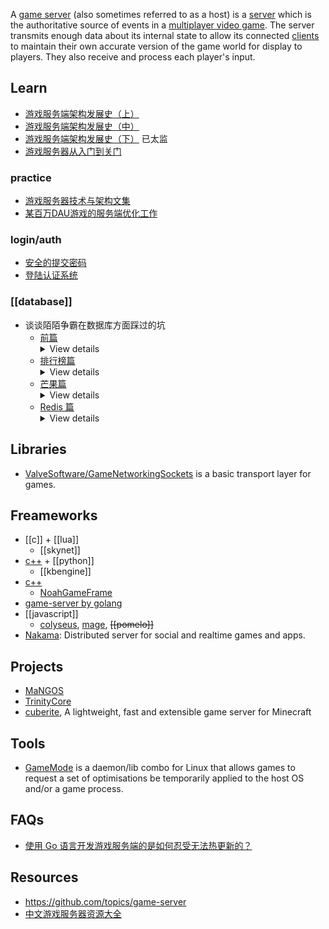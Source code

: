 A [game server](https://en.wikipedia.org/wiki/Game_server) (also sometimes referred to as a host) is a [server](https://en.wikipedia.org/wiki/Server_(computing)) which is the authoritative source of events in a [multiplayer video game](https://en.wikipedia.org/wiki/Multiplayer_video_game). The server transmits enough data about its internal state to allow its connected [clients](https://en.wikipedia.org/wiki/Client_(computing)) to maintain their own accurate version of the game world for display to players. They also receive and process each player's input.



## Learn
- [游戏服务端架构发展史（上）](http://www.skywind.me/blog/archives/1265)
- [游戏服务端架构发展史（中）](http://www.skywind.me/blog/archives/1301)
- [游戏服务端架构发展史（下）](http://www.skywind.me/blog/archives/1327) 已太监
- [游戏服务器从入门到关门](https://zhuanlan.zhihu.com/c_1265419283598987264)

### practice
- [游戏服务器技术与架构文集](https://www.jianshu.com/c/5121fd868c4f)
- [某百万DAU游戏的服务端优化工作](https://www.gameres.com/879458.html)

### login/auth
- [安全的提交密码](https://blog.codingnow.com/2008/01/diffie_hellman.html)
- [登陆认证系统](https://blog.codingnow.com/2012/12/user_authentication.html)

### [[database]]
- 谈谈陌陌争霸在数据库方面踩过的坑
  - [前篇](https://blog.codingnow.com/2014/03/mmzb_db.html) <details> <summary>View details</summary>
    - > 数据库在实时交互性较强的在线游戏中，主要起的是一个数据备份容灾的作用。很少会将其用于数据交换。而在其它领域，很多开发者则选择把数据库作为业务模块间的数据交换，带着这个思路来做游戏，往往会带来很严重的性能问题。  
    理论上，由于游戏服务器往往 7 * 24 小时持续工作，且玩家具有强交互性，大部分游戏世界里的数据都一直存在于内存中。  
    传统 MMORPG 游戏需要消耗的内存是 O(n) 的，n 和总用户数相关。虽然同时玩游戏的用户数（活跃用户数）有限，很难持续增长；但总用户数的确是随时间增长的。我们只要把 n 从总用户数变成活跃用户数后，基本就能维持内存的需求。  
    最简单的做法是，当一个用户不活跃后，就把这部分数据落地（写入磁盘），当他有一天又变得活跃后，再从磁盘加载回来。在端游早期，用户活跃的标准就是他是否在线。我们在用户上线的时候加载他的数据，离线的时候将数据落地即可。从开发角度看，数据如何保存，最简单的方法不是使用数据库，而是以用户 id 为文件名，把用户数据序列化成文本写入文件系统即可。  
    - > 既然数据都在你系统的内存中，总可以写出对应的算法去处理它们吧？明白了这一点，就能明白为什么在大多数在线游戏系统中，选用怎样的数据库就不是什么重要的问题了。  
    一个在线游戏的运营还是需要大量的游戏内数据分析的。本着不同的业务逻辑尽量分离的原则，我们还是需要把游戏内的数据输出出来，交给专业的系统，专业的人来处理。这一部分的数据量远大于游戏系统为玩家服务时所需要的量。我认为它的空间复杂度是 O(n * m) 的。其中有两个维度，一是玩家的总数，二是运营的时间。游戏服务器需要把运营过程中的数据吐出，保存到可以处理这么大数据量的数据库中去。我们把这部分数据称为运营 log
    - 陌陌争霸在服务器方面的选型和构架按着这个思路做出来：
      - 使用了 32 个 redis 仓库保存玩家的数据，按玩家 id 分开存放在 4 台机器上，每台机器 8 个 redis 进程
      - 可以在用户数量较少的时候，把多个 redis 仓库部署在同一台物理机上，再随着用户规模扩大而分开部署。如果 32 个仓库不够的话，进一步细分也不会是难事。
      - 前三个月，不太考虑冷热数据的问题，这个期间还谈不上流失玩家，所有玩家数据都是热数据。由于开发时间紧迫，把冷数据处理留到后期再处理。
      - 数据落地的问题，redis 已有 bgsave 的能力，只需要细调就好了。
      - 运营 log 和一些随时间自然增长的数据，比如战斗录像，选择了不受内存限制，且易于做数据分析的 mongodb 。由于担心数据量过大，使用了 mongos 分片。
    </details>
  - [排行榜篇](https://blog.codingnow.com/2014/03/mmzb_db_2.html) <details> <summary>View details</summary>
    - > 为什么大部分网络服务都需要一个数据库在后台支撑整个系统？  
      这通常是因为大部分系统的一个运行周期都很短，对于传统的网站服务来说，从收到一个 HTTP 请求开始，到终端用户收到这个请求的结果为止，就是一个运行周期。而其间可能处理的数据集是很大的，通常没有时间（甚至没有空间）把所有数据都加载到内存，处理其中涉及的一小部分，然后保存在磁盘上再退出。  
      当数据量巨大时，任何对数据的操作的算法和数据结构都需要精心设计，这不是随便一个程序员就可以轻松完成的任务。尤其是数据量大到超过内存容量时，很多算法和数据结构对大部分非此领域的程序员来说都是陌生的。本着专业的事情交给专业的人来做的原则，一般系统都会把这部分工作交给独立的数据库来完成。  
      对数据的操作只有抽象的足够简单，系统才能健壮，这便有了 SQL 语言做一层抽象，让数据管理的工作可以独立出来。甚至于你想牺牲一部分的特性来提高性能，还可以选用近年来流行的各种 NOSQL 数据库。
    - > 可在 MMO 游戏服务器领域，事情发生了一点点变化。  
      数据和业务逻辑是密切相关的，改变非常频繁。MMO 服务器需要持续快速的响应用户的请求。我们几乎不可能把一切数据都放在独立的数据库中，比如玩家在虚拟世界中的位置，以及他所影响的其他玩家的列表；玩家战斗时的各种属性变化，还有和玩家互动的那些 NPC 的状态改变……  
      最大的矛盾是：MMO 游戏中数据集的改变不再是简单的 SQL 可以表达的东西，不可能交给数据库服务期内部完成。无论什么类型的数据库，都不是为这种应用设计的。如果你硬要套用其它领域的应用模式的话，游戏服务器只能频繁的把各种数据从数据库中读出来，按游戏逻辑做出改变，再写回去。数据库变成了一个很低效的数据中转中心，无论你是否使用内存数据库，都改变不了这个低效的本质。
    </details>
  - [芒果篇](https://blog.codingnow.com/2014/03/mmzb_mongodb.html) <details> <summary>View details</summary>
    - > 国内很多游戏开发者都不约而同的采用了 mongodb ，这是为什么呢？我的看法是这样的：  
      游戏的需求多变，很难在一开始就把数据结构设计清楚。而游戏领域的许多程序员的技术背景又和其他领域不同。在设计游戏服务器前，他们更多的是在设计游戏的客户端：画面、键盘鼠标交互、UI 才是他们花精力最多的地方。对该怎么使用数据库没有太多了解。这个时候，出现了 mongodb 这样的 NOSQL 数据库。mongodb 是基于文档的，不需要你设计数据表，和动态语言更容易结合。看起来很美好，你只需要把随便一个结构的数据对象往数据库里一塞，然后就祈祷数据库系统会为你搞定其它的事情。如果数据库干的不错，性能不够，那是数据库的责任，和我无关。看到那些评测数据又表明 mongodb 的性能非常棒，似乎没有什么可担心的了。
    - > 数据库系统其实也就是一个管理数据的封闭模块。如果你来管理这些数据，怎样的数据结构更利于满足特定的检索，需要哪些索引数据辅助。  
      最终的问题依旧是算法和数据结构，不同的是，不需要你实现它，而需要你理解它。  
      另外，数据库是被设计成可以并发访问的，而并发永远是复杂的东西。mongodb 缺乏事务操作，需要用文档操作的原子性来模拟。这很容易被没经验的人用错（这是个怪圈，越是没数据库经验的人越喜欢 mongodb ，因为限制少，看起来更自然。）。
    </details>
  - [Redis 篇](https://blog.codingnow.com/2014/03/mmzb_redis.html) <details> <summary>View details</summary>
    - > 我们将数据中心分为 32 个库，按玩家 ID 分开。不同的玩家之间数据是完全独立的。在设计时，我坚决反对了从一个单点访问数据中心的做法，坚持每个游戏服务器节点都要多每个数据仓库直接连接。因为在这里制造一个单点毫无必要。  
      根据我们事前对游戏数据量的估算，前期我们只需要把 32 个数据仓库部署到 4 台物理机上即可，每台机器上启动 8 个 Redis 进程。一开始我们使用 64G 内存的机器，后来增加到了 96G 内存。实测每个 Redis 服务会占到 4~5 G 内存，看起来是绰绰有余的。  
      由于我们仅仅是从文档上了解的 Redis 数据落地机制，不清楚会踏上什么坑，为了保险起见，还配备了 4 台物理机做为从机，对主机进行数据同步备份。
    - > Redis 支持两种 BGSAVE 的策略，一种是快照方式，在发起落地指令时，fork 出一个进程把整个内存 dump 到硬盘上；另一种唤作 AOF 方式，把所有对数据库的写操作记录下来。我们的游戏不适合用 AOF 方式，因为我们的写入操作实在的太频繁了，且数据量巨大。
    - > 第一次事故出在 2 月 3 日，新年假期还没有过去。由于整个假期都相安无事，运维也相对懈怠。  
      中午的时候，有一台数据服务主机无法被游戏服务器访问到，影响了部分用户登陆。在线尝试修复连接无果，只好开始了长达 2 个小时的停机维护。  
      在维护期间，初步确定了问题。是由于上午一台从机的内存耗尽，导致了从机的数据库服务重启。在从机重新对主机连接，8 个 Redis 同时发送 SYNC 的冲击下，把主机击毁了。  
      这里存在两个问题，我们需要分别讨论：  
      问题一：从机的硬件配置和主机是相同的，为什么从机会先出现内存不足。  
      问题二：为何重新进行 SYNC 操作会导致主机过载。  
      - > 问题一当时我们没有深究，因为我们没有估算准确过年期间用户增长的速度，而正确部署数据库。数据库的内存需求增加到了一个临界点，所以感觉内存不足的意外发生在主机还是从机都是很有可能的。从机先挂掉或许只是碰巧而已（现在反思恐怕不是这样, 冷备脚本很可能是罪魁祸首）。早期我们是定时轮流 BGSAVE 的，当数据量增长时，应该适当调大 BGSAVE 间隔，避免同一台物理机上的 redis 服务同时做 BGSAVE ，而导致 fork 多个进程需要消耗太多内存。由于过年期间都回家过年去了，这件事情也被忽略了。  
      - > 问题二是因为我们对主从同步的机制了解不足：  
      仔细想想，如果你来实现同步会怎么做？由于达到同步状态需要一定的时间。同步最好不要干涉正常服务，那么保证同步的一致性用锁肯定是不好的。所以 Redis 在同步时也触发了 fork 来保证从机连上来发出 SYNC 后，能够顺利到达一个正确的同步点。当我们的从机重启后，8 个 slave redis 同时开启同步，等于瞬间在主机上 fork 出 8 个 redis 进程，这使得主机 redis 进程进入交换分区的概率大大提高了。  
      - > 在这次事故后，我们取消了 slave 机。因为这使系统部署更复杂了，增加了许多不稳定因素，且未必提高了数据安全性。同时，我们改进了 bgsave 的机制，不再用定时器触发，而是由一个脚本去保证同一台物理机上的多个 redis 的 bgsave 可以轮流进行。另外，以前在从机上做冷备的机制也移到了主机上。好在我们可以用脚本控制冷备的时间，以及错开 BGSAVE 的 IO 高峰期。
    - > 第二次事故最出现在最近（ 2 月 27 日）。  
      我们已经多次调整了 Redis 数据库的部署，保证数据服务器有足够的内存。但还是出了次事故。事故最终的发生还是因为内存不足而导致某个 Redis 进程使用了交换分区而处理能力大大下降。在大量数据拥入的情况下，发生了雪崩效应：晓靖在原来控制 BGSAVE 的脚本中加了行保底规则，如果 30 分钟没有收到 BGSAVE 指令，就强制执行一次保障数据最终可以落地（对这条规则我个人是有异议的）。结果数据服务器在对外部失去响应之后的半小时，多个 redis 服务同时进入 BGSAVE 状态，吃光了内存。  
      花了一天时间追查事故的元凶。我们发现是冷备机制惹的祸。我们会定期把 redis 数据库文件复制一份打包备份。而操作系统在拷贝文件时，似乎利用了大量的内存做文件 cache 而没有及时释放。这导致在一次 BGSAVE 发生的时候，系统内存使用量大大超过了我们原先预期的上限。  
      这次我们调整了操作系统的内核参数，关掉了 cache ，暂时解决了问题。  
    </details>



## Libraries
- [ValveSoftware/GameNetworkingSockets](https://github.com/ValveSoftware/GameNetworkingSockets) is a basic transport layer for games.



## Freameworks
- [[c]] + [[lua]]
  - [[skynet]]
- [c++](../C-plus-plus) + [[python]]
  - [[kbengine]]
- [c++](../C-plus-plus)
  - [NoahGameFrame](https://github.com/ketoo/NoahGameFrame)
- [game-server by golang](golang#game-server)
- [[javascript]]
  - [colyseus](https://github.com/gamestdio/colyseus), [mage](https://github.com/mage/mage), ~~[[pomelo]]~~
- [Nakama](https://github.com/heroiclabs/nakama): Distributed server for social and realtime games and apps.



## Projects
- [MaNGOS](https://github.com/mangos/MaNGOS)
- [TrinityCore](https://github.com/TrinityCore/TrinityCore)
- [cuberite](https://github.com/cuberite/cuberite), A lightweight, fast and extensible game server for Minecraft



## Tools
- [GameMode](https://github.com/FeralInteractive/gamemode) is a daemon/lib combo for Linux that allows games to request a set of optimisations be temporarily applied to the host OS and/or a game process.



## FAQs
- [使用 Go 语言开发游戏服务端的是如何忍受无法热更新的？](https://www.zhihu.com/question/31912663)



## Resources
- https://github.com/topics/game-server
- [中文游戏服务器资源大全](https://github.com/hstcscolor/awesome-gameserver-cn)
